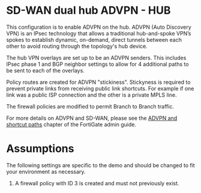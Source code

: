 # SD-WAN dual hub ADVPN - HUB

This configuration is to enable ADVPN on the hub. ADVPN (Auto Discovery VPN) is an IPsec technology that allows a traditional hub-and-spoke VPN’s spokes to establish dynamic, on-demand, direct tunnels between each other to avoid routing through the topology's hub device.

The hub VPN overlays are set up to be an ADVPN senders. This includes IPsec phase 1 and BGP neighbor settings to allow for 4 additional paths to be sent to each of the overlays.

Policy routes are created for ADVPN "stickiness". Stickyness is required to prevent private links from receiving public link shortcuts. For example if one link was a public ISP connection and the other is a private MPLS line.

The firewall policies are modified to permit Branch to Branch traffic.

For more details on ADVPN and SD-WAN, please see the [ADVPN and shortcut paths](https://docs.fortinet.com/document/fortigate/7.4.7/administration-guide/985659/advpn-and-shortcut-paths) chapter of the FortiGate admin guide. 

# Assumptions

The following settings are specific to the demo and should be changed to fit your environment as necessary.

1) A firewall policy with ID 3 is created and must not previously exist.
